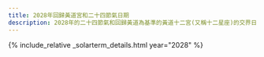 ```yaml
---
title: 2028年回歸黃道宮和二十四節氣日期
description: 2028年的二十四節氣和回歸黃道為基準的黃道十二宮(又稱十二星座)的交界日期，常見於西洋占星術和星座運程
---
```

{% include_relative _solarterm_details.html year="2028" %}
